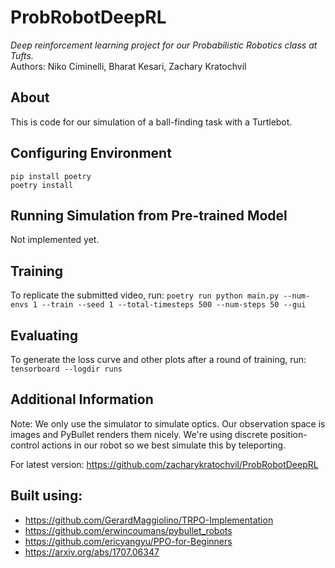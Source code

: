 # ProbRobotDeepRL
*Deep reinforcement learning project for our Probabilistic Robotics class at Tufts.*  
Authors: Niko Ciminelli, Bharat Kesari, Zachary Kratochvil

## About  
This is code for our simulation of a ball-finding task with a Turtlebot.

## Configuring Environment
` pip install poetry `  
` poetry install `

## Running Simulation from Pre-trained Model
Not implemented yet.

## Training
To replicate the submitted video, run:
` poetry run python main.py --num-envs 1 --train --seed 1 --total-timesteps 500 --num-steps 50 --gui `

## Evaluating
To generate the loss curve and other plots after a round of training, run:
` tensorboard --logdir runs `

## Additional Information
Note: We only use the simulator to
simulate optics. Our observation space is images and PyBullet
renders them nicely. We're using discrete position-control
actions in our robot so we best simulate this by teleporting.

For latest version: https://github.com/zacharykratochvil/ProbRobotDeepRL

## Built using:
* https://github.com/GerardMaggiolino/TRPO-Implementation
* https://github.com/erwincoumans/pybullet_robots
* https://github.com/ericyangyu/PPO-for-Beginners
* https://arxiv.org/abs/1707.06347
